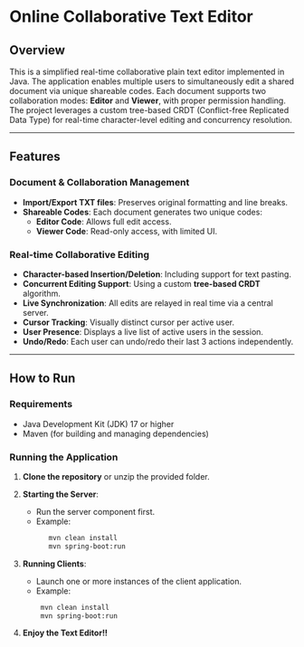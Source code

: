 # Online Collaborative Text Editor

## Overview

This is a simplified real-time collaborative plain text editor implemented in Java. The application enables multiple users to simultaneously edit a shared document via unique shareable codes. Each document supports two collaboration modes: **Editor** and **Viewer**, with proper permission handling. The project leverages a custom tree-based CRDT (Conflict-free Replicated Data Type) for real-time character-level editing and concurrency resolution.

---

## Features

### Document & Collaboration Management
- **Import/Export TXT files**: Preserves original formatting and line breaks.
- **Shareable Codes**: Each document generates two unique codes:
  - **Editor Code**: Allows full edit access.
  - **Viewer Code**: Read-only access, with limited UI.

### Real-time Collaborative Editing
- **Character-based Insertion/Deletion**: Including support for text pasting.
- **Concurrent Editing Support**: Using a custom **tree-based CRDT** algorithm.
- **Live Synchronization**: All edits are relayed in real time via a central server.
- **Cursor Tracking**: Visually distinct cursor per active user.
- **User Presence**: Displays a live list of active users in the session.
- **Undo/Redo**: Each user can undo/redo their last 3 actions independently.
---

## How to Run

### Requirements
- Java Development Kit (JDK) 17 or higher
- Maven (for building and managing dependencies)

### Running the Application

1. **Clone the repository** or unzip the provided folder.

2. **Starting the Server**:
   - Run the server component first.
   - Example:
     ```bash
        mvn clean install
        mvn spring-boot:run
     ```

4. **Running Clients**:
   - Launch one or more instances of the client application.
   - Example:
     ```bash
      mvn clean install
      mvn spring-boot:run
     ```

5. **Enjoy the Text Editor!!**
   
